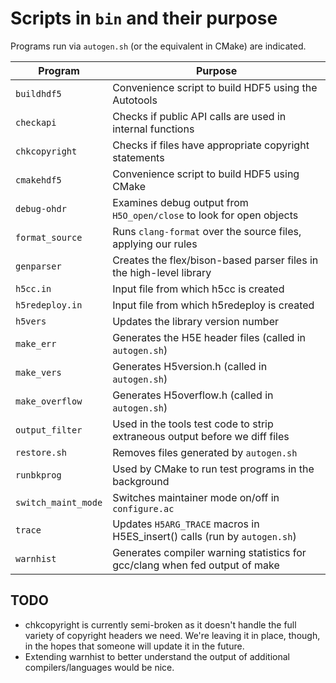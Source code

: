 # Scripts in `bin` and their purpose

Programs run via `autogen.sh` (or the equivalent in CMake) are indicated.

|Program|Purpose|
|-------|-------|
|`buildhdf5`|Convenience script to build HDF5 using the Autotools|
|`checkapi`|Checks if public API calls are used in internal functions|
|`chkcopyright`|Checks if files have appropriate copyright statements|
|`cmakehdf5`|Convenience script to build HDF5 using CMake|
|`debug-ohdr`|Examines debug output from `H5O_open/close` to look for open objects|
|`format_source`|Runs `clang-format` over the source files, applying our rules|
|`genparser`|Creates the flex/bison-based parser files in the high-level library|
|`h5cc.in`|Input file from which h5cc is created|
|`h5redeploy.in`|Input file from which h5redeploy is created|
|`h5vers`|Updates the library version number|
|`make_err`|Generates the H5E header files (called in `autogen.sh`)|
|`make_vers`|Generates H5version.h (called in `autogen.sh`)|
|`make_overflow`|Generates H5overflow.h (called in `autogen.sh`)|
|`output_filter`|Used in the tools test code to strip extraneous output before we diff files|
|`restore.sh`|Removes files generated by `autogen.sh`|
|`runbkprog`|Used by CMake to run test programs in the background|
|`switch_maint_mode`|Switches maintainer mode on/off in `configure.ac`|
|`trace`|Updates `H5ARG_TRACE` macros in H5ES\_insert() calls (run by `autogen.sh`)|
|`warnhist`|Generates compiler warning statistics for gcc/clang when fed output of make|

## TODO

* chkcopyright is currently semi-broken as it doesn't handle the full variety of copyright headers we need. We're leaving it in place, though, in the hopes that someone will update it in the future.
* Extending warnhist to better understand the output of additional compilers/languages would be nice.
